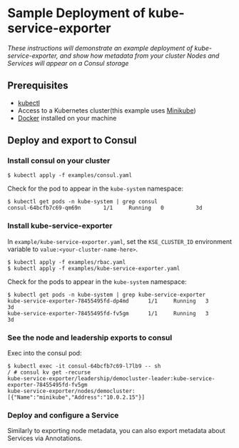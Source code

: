 # Sample Deployment of kube-service-exporter
*These instructions will demonstrate an example deployment of kube-service-exporter, and show how metadata from your cluster Nodes and Services will appear on a Consul storage*


## Prerequisites

- [kubectl](https://kubernetes.io/docs/tasks/tools/install-kubectl/)
- Access to a Kubernetes cluster(this example uses [Minikube](https://github.com/kubernetes/minikube))
- [Docker](https://docs.docker.com/install/) installed on your machine

## Deploy and export to Consul

### Install consul on your cluster

```
$ kubectl apply -f examples/consul.yaml
```

Check for the pod to appear in the `kube-system` namespace:

```
$ kubectl get pods -n kube-system | grep consul
consul-64bcfb7c69-qm69n       1/1     Running   0          3d
```

### Install kube-service-exporter

In `example/kube-service-exporter.yaml`, set the `KSE_CLUSTER_ID` environment variable to `value:<your-cluster-name-here>`.

```
$ kubectl apply -f examples/rbac.yaml
$ kubectl apply -f examples/kube-service-exporter.yaml
```

Check for the pods to appear in the `kube-system` namespace:

```
$ kubectl get pods -n kube-system | grep kube-service-exporter
kube-service-exporter-78455495fd-dp4md      1/1     Running   3          3d
kube-service-exporter-78455495fd-fv5gm      1/1     Running   3          3d
```

### See the node and leadership exports to consul

Exec into the consul pod:
```
$ kubectl exec -it consul-64bcfb7c69-l7lb9 -- sh
/ # consul kv get -recurse
kube-service-exporter/leadership/democluster-leader:kube-service-exporter-78455495fd-fv5gm
kube-service-exporter/nodes/democluster:[{"Name":"minikube","Address":"10.0.2.15"}]
```

### Deploy and configure a Service

<!-- TODO: NGINX stuff here; set an annotation to something fun-->

Similarly to exporting node metadata, you can also export metadata about Services via Annotations.



